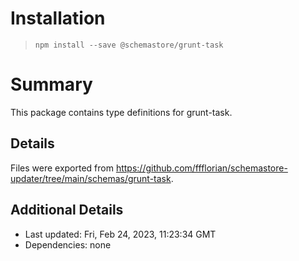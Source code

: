 # Installation
> `npm install --save @schemastore/grunt-task`

# Summary
This package contains type definitions for grunt-task.

## Details
Files were exported from https://github.com/ffflorian/schemastore-updater/tree/main/schemas/grunt-task.

## Additional Details
* Last updated: Fri, Feb 24, 2023, 11:23:34 GMT
* Dependencies: none
